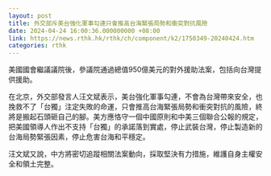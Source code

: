 ```yaml
---
layout: post
title: 外交部斥美台強化軍事勾連只會推高台海緊張局勢和衝突對抗風險
date: 2024-04-24 16:00:36.000000000 +08:00
link: https://news.rthk.hk/rthk/ch/component/k2/1750349-20240424.htm
categories: rthk
---
```


美國國會繼議議院後，參議院通過總值950億美元的對外援助法案，包括向台灣提供援助。

在北京，外交部發言人汪文斌表示，美台強化軍事勾連，不會為台灣帶來安全，也挽救不了「台獨」注定失敗的命運，只會推高台海緊張局勢和衝突對抗的風險，終將是搬起石頭砸自己的腳。美方應恪守一個中國原則和中美三個聯合公報的規定，把美國領導人作出不支持「台獨」的承諾落到實處，停止武裝台灣，停止製造新的台海局勢緊張因素，停止危害台海和平穩定。

汪文斌又說，中方將密切追蹤相關法案動向，採取堅決有力措施，維護自身主權安全和領土完整。
